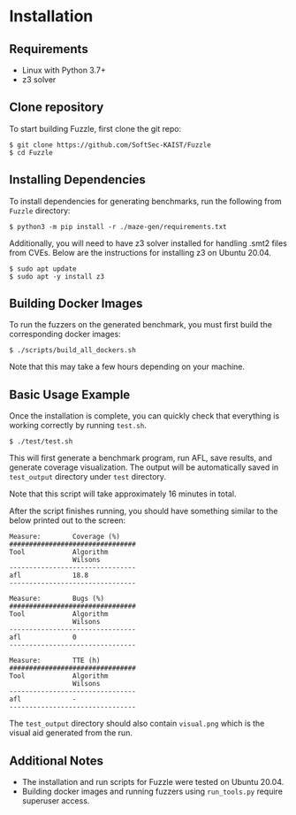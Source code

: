 # Installation

## Requirements

- Linux with Python 3.7+
- z3 solver

## Clone repository

To start building Fuzzle, first clone the git repo:

```
$ git clone https://github.com/SoftSec-KAIST/Fuzzle
$ cd Fuzzle
```

## Installing Dependencies

To install dependencies for generating benchmarks, run the following from
`Fuzzle` directory:

```
$ python3 -m pip install -r ./maze-gen/requirements.txt
```

Additionally, you will need to have z3 solver installed for handling .smt2 files
from CVEs. Below are the instructions for installing z3 on Ubuntu 20.04.

```
$ sudo apt update
$ sudo apt -y install z3
```

## Building Docker Images

To run the fuzzers on the generated benchmark, you must first build the
corresponding docker images:

```
$ ./scripts/build_all_dockers.sh
```

Note that this may take a few hours depending on your machine.

## Basic Usage Example

Once the installation is complete, you can quickly check that everything is
working correctly by running `test.sh`.

```
$ ./test/test.sh
```

This will first generate a benchmark program, run AFL, save results, and
generate coverage visualization. The output will be automatically saved in
`test_output` directory under `test` directory.

Note that this script will take approximately 16 minutes in total.

After the script finishes running, you should have something similar to the
below printed out to the screen:

```
Measure:        Coverage (%)
################################
Tool            Algorithm
                Wilsons
--------------------------------
afl             18.8
--------------------------------

Measure:        Bugs (%)
################################
Tool            Algorithm
                Wilsons
--------------------------------
afl             0
--------------------------------

Measure:        TTE (h)
################################
Tool            Algorithm
                Wilsons
--------------------------------
afl             -
--------------------------------
```

The `test_output` directory should also contain `visual.png` which is the visual
aid generated from the run.

## Additional Notes

- The installation and run scripts for Fuzzle were tested on Ubuntu 20.04.
- Building docker images and running fuzzers using `run_tools.py` require superuser access.

